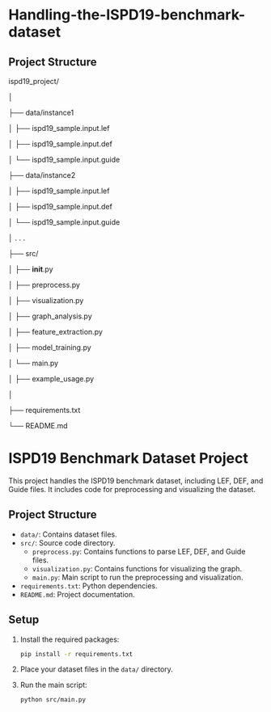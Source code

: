 # Handling-the-ISPD19-benchmark-dataset

## Project Structure

ispd19_project/

│

├── data/instance1

│   ├── ispd19_sample.input.lef

│   ├── ispd19_sample.input.def

│   └── ispd19_sample.input.guide

├── data/instance2

│   ├── ispd19_sample.input.lef

│   ├── ispd19_sample.input.def

│   └── ispd19_sample.input.guide

│
.
.
.

├── src/

│   ├── __init__.py

│   ├── preprocess.py

│   ├── visualization.py

│   ├── graph_analysis.py

│   ├── feature_extraction.py

│   ├── model_training.py

│   └── main.py

│   ├── example_usage.py

│

├── requirements.txt

└── README.md

# ISPD19 Benchmark Dataset Project

This project handles the ISPD19 benchmark dataset, including LEF, DEF, and Guide files. It includes code for preprocessing and visualizing the dataset.

## Project Structure

- `data/`: Contains dataset files.
- `src/`: Source code directory.
  - `preprocess.py`: Contains functions to parse LEF, DEF, and Guide files.
  - `visualization.py`: Contains functions for visualizing the graph.
  - `main.py`: Main script to run the preprocessing and visualization.
- `requirements.txt`: Python dependencies.
- `README.md`: Project documentation.

## Setup

1. Install the required packages:
    ```bash
    pip install -r requirements.txt
    ```

2. Place your dataset files in the `data/` directory.

3. Run the main script:
    ```bash
    python src/main.py
    ```
